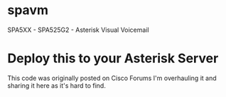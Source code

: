 spavm
=====

SPA5XX - SPA525G2 - Asterisk Visual Voicemail


Deploy this to your Asterisk Server
=====


This code was originally posted on Cisco Forums I'm overhauling it and sharing it here as it's hard to find.
